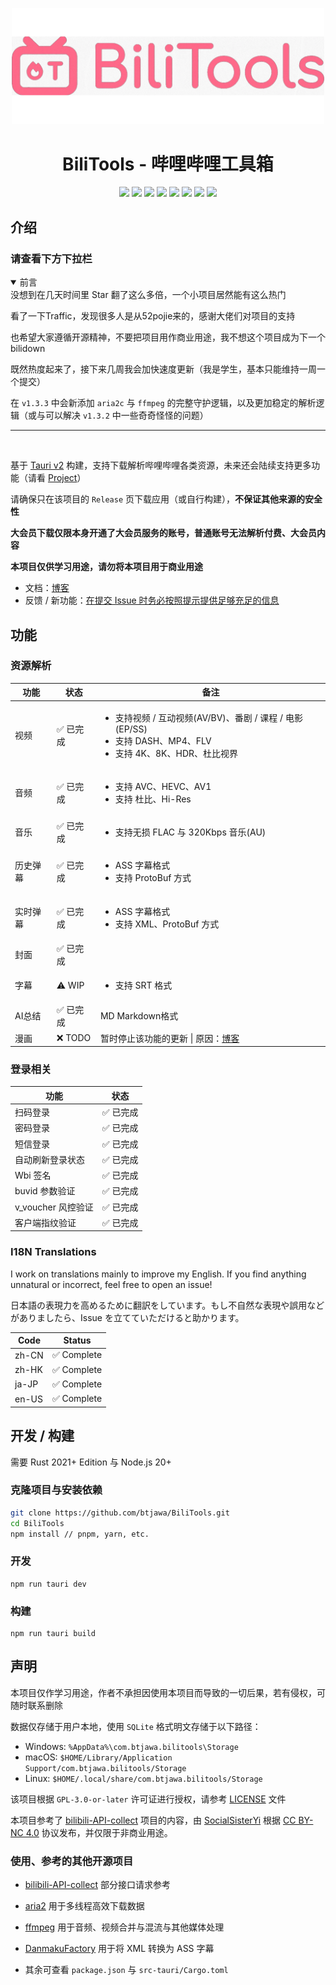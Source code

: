 <p align="center">
    <img src="./assets/bilitools.png" width="500" />
</p>

<div align="center">
    <h1>BiliTools - 哔哩哔哩工具箱</h1>
    <img src="https://img.shields.io/github/v/tag/btjawa/BiliTools" />
    <img src="https://img.shields.io/github/stars/btjawa/BiliTools" />
    <img src="https://img.shields.io/github/forks/btjawa/BiliTools" />
    <img src="https://img.shields.io/github/last-commit/btjawa/BiliTools" />
    <img src="https://img.shields.io/github/license/btjawa/BiliTools" />
    <img src="https://img.shields.io/badge/Tauri-FFC131?logo=Tauri&logoColor=white" />
    <img src="https://shields.io/badge/TypeScript-3178C6?logo=TypeScript&logoColor=FFF" />
    <img src="https://img.shields.io/badge/Rust-000000?logo=Rust&logoColor=white" />
</div>

## 介绍

### 请查看下方下拉栏
<details open>
<summary>前言</summary>
没想到在几天时间里 Star 翻了这么多倍，一个小项目居然能有这么热门

看了一下Traffic，发现很多人是从52pojie来的，感谢大佬们对项目的支持

也希望大家遵循开源精神，不要把项目用作商业用途，我不想这个项目成为下一个 bilidown

既然热度起来了，接下来几周我会加快速度更新（我是学生，基本只能维持一周一个提交）

在 `v1.3.3` 中会新添加 `aria2c` 与 `ffmpeg` 的完整守护逻辑，以及更加稳定的解析逻辑（或与可以解决 `v1.3.2` 中一些奇奇怪怪的问题）
</details>
<hr /><br />

基于 [Tauri v2](https://github.com/tauri-apps/tauri) 构建，支持下载解析哔哩哔哩各类资源，未来还会陆续支持更多功能（请看 [Project](https://github.com/users/btjawa/projects/4)）

请确保只在该项目的 `Release` 页下载应用（或自行构建），**不保证其他来源的安全性**

**大会员下载仅限本身开通了大会员服务的账号，普通账号无法解析付费、大会员内容**

**本项目仅供学习用途，请勿将本项目用于商业用途**

- 文档：[博客](https://www.btjawa.top/bilitools) 
- 反馈 / 新功能：[在提交 Issue 时务必按照提示提供足够充足的信息](https://github.com/btjawa/BiliTools/issues/new/choose)

## 功能

### 资源解析

| 功能    | 状态    | 备注                      |
|---------|---------|---------------------------|
| 视频    | ✅ 已完成 | <ul><li>支持视频 / 互动视频(AV/BV)、番剧 / 课程 / 电影(EP/SS)</li><li>支持 DASH、MP4、FLV</li><li>支持 4K、8K、HDR、杜比视界</li></ul> |
| 音频    | ✅ 已完成 | <ul><li>支持 AVC、HEVC、AV1</li><li>支持 杜比、Hi-Res</li></ul> |
| 音乐    | ✅ 已完成 | <ul><li>支持无损 FLAC 与 320Kbps 音乐(AU)</li></ul> |
| 历史弹幕 | ✅ 已完成 | <ul><li>ASS 字幕格式</li><li>支持 ProtoBuf 方式</li></ul> |
| 实时弹幕 | ✅ 已完成 | <ul><li>ASS 字幕格式</li><li>支持 XML、ProtoBuf 方式</li></ul> |
| 封面    | ✅ 已完成 |                         |
| 字幕    | ⚠️ WIP   | <ul><li>支持 SRT 格式</li></ul> |
| AI总结  | ✅ 已完成 | MD Markdown格式         |
| 漫画    | ❌ TODO | 暂时停止该功能的更新 \| 原因：[博客](https://btjawa.top/bilitools#关于漫画) |

### 登录相关

| 功能             | 状态       |
|------------------|------------|
| 扫码登录          | ✅ 已完成  |
| 密码登录          | ✅ 已完成  |
| 短信登录          | ✅ 已完成  |
| 自动刷新登录状态   | ✅ 已完成  |
| Wbi 签名          | ✅ 已完成  |
| buvid 参数验证     | ✅ 已完成  |
| v_voucher 风控验证 | ✅ 已完成  |
| 客户端指纹验证      | ✅ 已完成  |

### I18N Translations

I work on translations mainly to improve my English. If you find anything unnatural or incorrect, feel free to open an issue!

日本語の表現力を高めるために翻訳をしています。もし不自然な表現や誤用などがありましたら、Issue を立てていただけると助かります。

| Code           | Status      |
|----------------|-------------|
| zh-CN          | ✅ Complete |
| zh-HK          | ✅ Complete |
| ja-JP          | ✅ Complete |
| en-US          | ✅ Complete |

## 开发 / 构建

需要 Rust 2021+ Edition 与 Node.js 20+

### 克隆项目与安装依赖
```bash
git clone https://github.com/btjawa/BiliTools.git
cd BiliTools
npm install // pnpm, yarn, etc.
```

### 开发

```shell
npm run tauri dev
```

### 构建

```shell
npm run tauri build
```

## 声明

本项目仅作学习用途，作者不承担因使用本项目而导致的一切后果，若有侵权，可随时联系删除

数据仅存储于用户本地，使用 `SQLite` 格式明文存储于以下路径：

- Windows: `%AppData%\com.btjawa.bilitools\Storage`
- macOS: `$HOME/Library/Application Support/com.btjawa.bilitools/Storage`
- Linux: `$HOME/.local/share/com.btjawa.bilitools/Storage`

该项目根据 `GPL-3.0-or-later` 许可证进行授权，请参考 [LICENSE](/LICENSE) 文件

本项目参考了 [bilibili-API-collect](https://github.com/SocialSisterYi/bilibili-API-collect) 项目的内容，由 [SocialSisterYi](https://github.com/SocialSisterYi) 根据 [CC BY-NC 4.0](https://creativecommons.org/licenses/by-nc/4.0/deed.en) 协议发布，并仅限于非商业用途。

### 使用、参考的其他开源项目

 - [bilibili-API-collect](https://github.com/SocialSisterYi/bilibili-API-collect) 部分接口请求参考

 - [aria2](https://github.com/aria2/aria2) 用于多线程高效下载数据

 - [ffmpeg](https://git.ffmpeg.org/ffmpeg.git) 用于音频、视频合并与混流与其他媒体处理

 - [DanmakuFactory](https://github.com/hihkm/DanmakuFactory) 用于将 XML 转换为 ASS 字幕

 - 其余可查看 `package.json` 与 `src-tauri/Cargo.toml`

